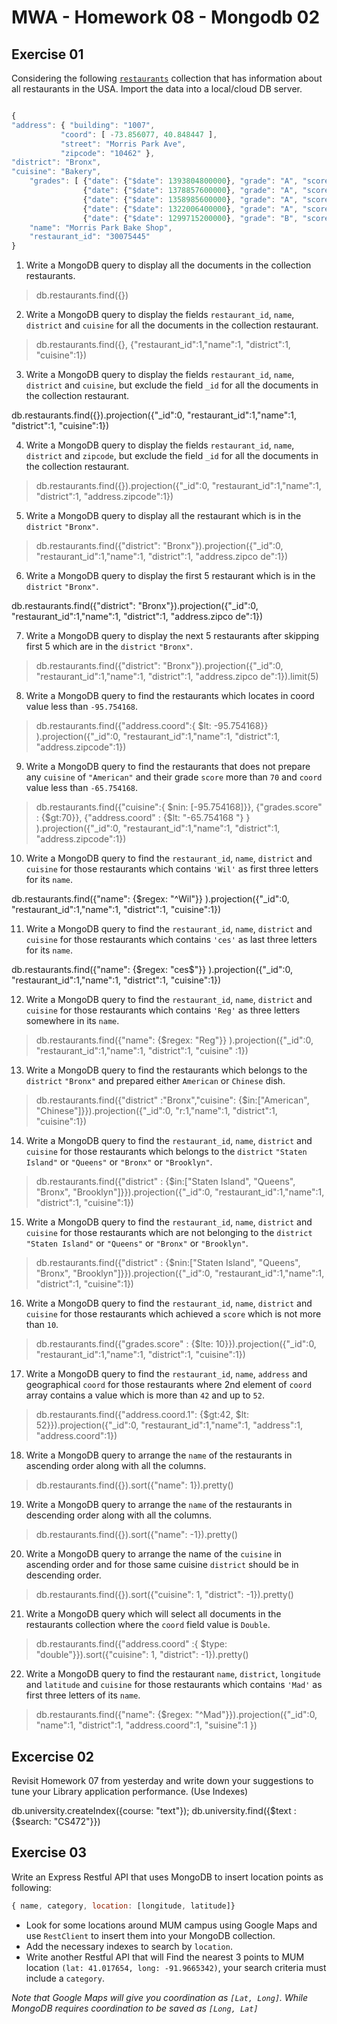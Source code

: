 # MWA - Homework 08 - Mongodb 02

## Exercise 01

Considering the following [`restaurants`](http://mumstudents.org/cs572/lecture08/restaurants.zip) collection that has information about all restaurants in the USA. Import the data into a local/cloud DB server.
```javascript

{ 
"address": { "building": "1007", 
	       "coord": [ -73.856077, 40.848447 ], 
	       "street": "Morris Park Ave", 
	       "zipcode": "10462" }, 
"district": "Bronx", 
"cuisine": "Bakery", 
    "grades": [ {"date": {"$date": 1393804800000}, "grade": "A", "score": },
                {"date": {"$date": 1378857600000}, "grade": "A", "score": 6}, 
                {"date": {"$date": 1358985600000}, "grade": "A", "score": 10}, 
                {"date": {"$date": 1322006400000}, "grade": "A", "score": 9}, 
                {"date": {"$date": 1299715200000}, "grade": "B", "score": 14}], 
    "name": "Morris Park Bake Shop", 
    "restaurant_id": "30075445" 
}

```
1. Write a MongoDB query to display all the documents in the collection restaurants. 

> db.restaurants.find({})

2. Write a MongoDB query to display the fields `restaurant_id`, `name`, `district` and `cuisine` 
for all the documents in the collection restaurant.

> db.restaurants.find({}, {"restaurant_id":1,"name":1, "district":1, "cuisine":1})

3. Write a MongoDB query to display the fields `restaurant_id`, `name`, `district` and `cuisine`, but exclude the field `_id` for all the documents in the collection restaurant.

db.restaurants.find({}).projection({"_id":0, "restaurant_id":1,"name":1, "district":1, "cuisine":1})

4. Write a MongoDB query to display the fields `restaurant_id`, `name`, `district` and `zipcode`, but exclude the field `_id` for all the documents in the collection restaurant. 

> db.restaurants.find({}).projection({"_id":0, "restaurant_id":1,"name":1, "district":1, "address.zipcode":1})

5. Write a MongoDB query to display all the restaurant which is in the `district` `"Bronx"`.

> db.restaurants.find({"district": "Bronx"}).projection({"_id":0, "restaurant_id":1,"name":1, "district":1, "address.zipco
de":1})

6. Write a MongoDB query to display the first 5 restaurant which is in the `district` `"Bronx"`. 

db.restaurants.find({"district": "Bronx"}).projection({"_id":0, "restaurant_id":1,"name":1, "district":1, "address.zipco
de":1})

7. Write a MongoDB query to display the next 5 restaurants after skipping first 5 which are in the `district` `"Bronx"`. 

> db.restaurants.find({"district": "Bronx"}).projection({"_id":0, "restaurant_id":1,"name":1, "district":1, "address.zipco
de":1}).limit(5)

8. Write a MongoDB query to find the restaurants which locates in coord value less than `-95.754168`.

> db.restaurants.find({"address.coord":{ $lt: -95.754168}} ).projection({"_id":0, "restaurant_id":1,"name":1, "district":1, "address.zipcode":1})

9. Write a MongoDB query to find the restaurants that does not prepare any `cuisine` of `"American"` and their grade `score` more than `70` and `coord` value less than `-65.754168`. 

> db.restaurants.find({"cuisine":{ $nin: [-95.754168]}}, {"grades.score" : {$gt:70}}, {"address.coord" : {$lt: "-65.754168
"} } ).projection({"_id":0, "restaurant_id":1,"name":1, "district":1, "address.zipcode":1})

10. Write a MongoDB query to find the `restaurant_id`, `name`, `district` and `cuisine` for those restaurants which contains `'Wil'` as first three letters for its `name`. 

db.restaurants.find({"name": {$regex: "^Wil"}} ).projection({"_id":0, "restaurant_id":1,"name":1, "district":1, "cuisine":1})

11. Write a MongoDB query to find the `restaurant_id`, `name`, `district` and `cuisine` for those restaurants which contains `'ces'` as last three letters for its `name`.

db.restaurants.find({"name": {$regex: "ces$"}} ).projection({"_id":0, "restaurant_id":1,"name":1, "district":1, "cuisine":1})

12. Write a MongoDB query to find the `restaurant_id`, `name`, `district` and `cuisine` for those restaurants which contains `'Reg'` as three letters somewhere in its `name`. 

> db.restaurants.find({"name": {$regex: "Reg"}} ).projection({"_id":0, "restaurant_id":1,"name":1, "district":1, "cuisine"
:1})

13. Write a MongoDB query to find the restaurants which belongs to the `district` `"Bronx"` and prepared either `American` or `Chinese` dish.

> db.restaurants.find({"district" :"Bronx","cuisine": {$in:["American", "Chinese"]}}).projection({"_id":0, "r:1,"name":1, "district":1, "cuisine":1})

14. Write a MongoDB query to find the `restaurant_id`, `name`, `district` and `cuisine` for those restaurants which belongs to the `district` `"Staten Island"` or `"Queens"` or `"Bronx"` or `"Brooklyn"`. 

> db.restaurants.find({"district" : {$in:["Staten Island", "Queens", "Bronx", "Brooklyn"]}}).projection({"_id":0, "restaurant_id":1,"name":1, "district":1, "cuisine":1})

15. Write a MongoDB query to find the `restaurant_id`, `name`, `district` and `cuisine` for those restaurants which are not belonging to the `district` `"Staten Island"` or `"Queens"` or `"Bronx"` or `"Brooklyn"`. 

> db.restaurants.find({"district" : {$nin:["Staten Island", "Queens", "Bronx", "Brooklyn"]}}).projection({"_id":0, "restaurant_id":1,"name":1, "district":1, "cuisine":1})

16. Write a MongoDB query to find the `restaurant_id`, `name`, `district` and `cuisine` for those restaurants which achieved a `score` which is not more than `10`.

> db.restaurants.find({"grades.score" : {$lte: 10}}).projection({"_id":0, "restaurant_id":1,"name":1, "district":1, "cuisine":1})

17. Write a MongoDB query to find the `restaurant_id`, `name`, `address` and geographical `coord` for those restaurants where 2nd element of `coord` array contains a value which is more than `42` and up to `52`. 

> db.restaurants.find({"address.coord.1": {$gt:42, $lt: 52}}).projection({"_id":0, "restaurant_id":1,"name":1, "address":1, "address.coord":1})

18. Write a MongoDB query to arrange the `name` of the restaurants in ascending order along with all the columns. 

> db.restaurants.find({}).sort({"name": 1}).pretty()

19. Write a MongoDB query to arrange the `name` of the restaurants in descending order along with all the columns. 

> db.restaurants.find({}).sort({"name": -1}).pretty()

20. Write a MongoDB query to arrange the name of the `cuisine` in ascending order and for those same cuisine `district` should be in descending order.

> db.restaurants.find({}).sort({"cuisine": 1, "district": -1}).pretty()

21. Write a MongoDB query which will select all documents in the restaurants collection where the `coord` field value is `Double`.

> db.restaurants.find({"address.coord" :{ $type: "double"}}).sort({"cuisine": 1, "district": -1}).pretty()

22. Write a MongoDB query to find the restaurant `name`, `district`, `longitude` and `latitude` and `cuisine` for those restaurants which contains `'Mad'` as first three letters of its `name`. 
  
> db.restaurants.find({"name": {$regex: "^Mad"}}).projection({"_id":0, "name":1, "district":1, "address.coord":1, "suisine":1 })
  
## Excercise 02
Revisit Homework 07 from yesterday and write down your suggestions to tune your Library application performance. (Use Indexes)  

db.university.createIndex({course: "text"});
db.university.find({$text : {$search: "CS472"}})

## Exercise 03
Write an Express Restful API that uses MongoDB to insert location points as following:
```javascript
{ name, category, location: [longitude, latitude]}
```
* Look for some locations around MUM campus using Google Maps and use `RestClient` to insert them into your MongoDB collection.   
* Add the necessary indexes to search by `location`.
* Write another Restful API that will Find the nearest 3 points to MUM location `(lat: 41.017654, long: -91.9665342)`, your search criteria must include a `category`.
  
*Note that Google Maps will give you coordination as `[Lat, Long]`. While MongoDB requires coordination to be saved as `[Long, Lat]`*
